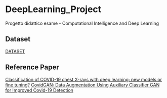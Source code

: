 # DeepLearning_Project

Progetto didattico esame - Computational Intelligence and Deep Learning

## Dataset

[DATASET](https://www.kaggle.com/tawsifurrahman/covid19-radiography-database/version/4)

## Reference Paper

[Classification of COVID-19 chest X-rays with deep learning: new models or fine tuning?](https://www.ncbi.nlm.nih.gov/pmc/articles/PMC7680558/)
[CovidGAN: Data Augmentation Using Auxiliary Classifier GAN for Improved Covid-19 Detection](https://arxiv.org/abs/2103.05094)
